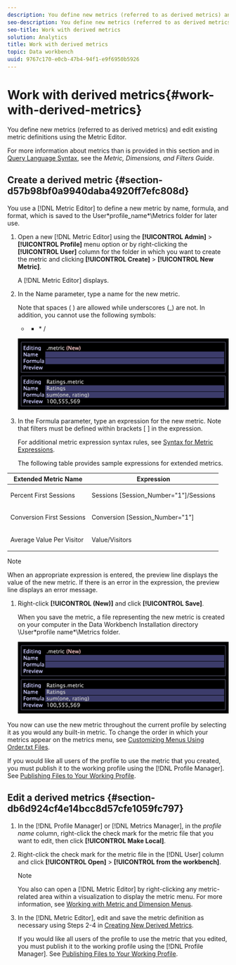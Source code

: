 ```yaml
---
description: You define new metrics (referred to as derived metrics) and edit existing metric definitions using the Metric Editor.
seo-description: You define new metrics (referred to as derived metrics) and edit existing metric definitions using the Metric Editor.
seo-title: Work with derived metrics
solution: Analytics
title: Work with derived metrics
topic: Data workbench
uuid: 9767c170-e0cb-47b4-94f1-e9f6950b5926
---
```


# Work with derived metrics{#work-with-derived-metrics}

You define new metrics (referred to as derived metrics) and edit existing metric definitions using the Metric Editor.

For more information about metrics than is provided in this section and in [Query Language Syntax](../../../../home/c-get-started/c-qry-lang-syntx/c-qry-lang-syntx.md#concept-15d1d3f5164a47d49468c5acb7299d9f), see the *Metric, Dimensions, and Filters Guide*.

## Create a derived metric {#section-d57b98bf0a9940daba4920ff7efc808d}

You use a [!DNL Metric Editor] to define a new metric by name, formula, and format, which is saved to the User\*profile_name*\Metrics folder for later use.

1. Open a new [!DNL Metric Editor] using the **[!UICONTROL Admin]** > **[!UICONTROL Profile]** menu option or by right-clicking the **[!UICONTROL User]** column for the folder in which you want to create the metric and clicking **[!UICONTROL Create]** > **[!UICONTROL New Metric]**.

   A [!DNL Metric Editor] displays. 

1. In the Name parameter, type a name for the new metric.

   Note that spaces ( ) are allowed while underscores (_) are not. In addition, you cannot use the following symbols:

   + - &#42; /

   ![](assets/vis_MetricEditor_NewAndEditing.png)

1. In the Formula parameter, type an expression for the new metric. Note that filters must be defined within brackets [ ] in the expression.

   For additional metric expression syntax rules, see [Syntax for Metric Expressions](../../../../home/c-get-started/c-qry-lang-syntx/c-syntx-mtrc-exp.md#concept-bbf440a0307549e088df491b51b51d66).

   The following table provides sample expressions for extended metrics.

<table id="table_ED77997FC08F492490DCAC3C4153781C"> 
 <thead> 
  <tr valign="top"> 
   <th colname="col1" class="entry"> Extended Metric Name </th> 
   <th colname="col2" class="entry"> Expression </th> 
  </tr>
 </thead>
 <tbody> 
  <tr valign="top"> 
   <td colname="col1"> <p>Percent First Sessions </p> </td> 
   <td colname="col2"> <p><span class="filepath"> Sessions [Session_Number="1"]/Sessions</span> </p> </td> 
  </tr> 
  <tr valign="top"> 
   <td colname="col1"> <p>Conversion First Sessions </p> </td> 
   <td colname="col2"> <p><span class="filepath"> Conversion [Session_Number="1"]</span> </p> </td> 
  </tr> 
  <tr valign="top"> 
   <td colname="col1"> <p>Average Value Per Visitor </p> </td> 
   <td colname="col2"> <p><span class="filepath"> Value/Visitors</span> </p> </td> 
  </tr> 
 </tbody> 
</table>

   >[!NOTE]
   >
   >When an appropriate expression is entered, the preview line displays the value of the new metric. If there is an error in the expression, the preview line displays an error message.

1. Right-click **[!UICONTROL (New)]** and click **[!UICONTROL Save]**.

   When you save the metric, a file representing the new metric is created on your computer in the Data Workbench Installation directory \User\*profile name*\Metrics folder.

   ![](assets/vis_MetricEditor_NewAndEditing.png)

You now can use the new metric throughout the current profile by selecting it as you would any built-in metric. To change the order in which your metrics appear on the metrics menu, see [Customizing Menus Using Order.txt Files](../../../../home/c-get-started/c-intf-anlys-ftrs/c-ctm-menus/t-cstm-menus-ordr-files.md#task-a391800a8dd444deb3e1516d5189f999).

If you would like all users of the profile to use the metric that you created, you must publish it to the working profile using the [!DNL Profile Manager]. See [Publishing Files to Your Working Profile](../../../../home/c-get-started/c-admin-intrf/c-prof-mgr/t-pub-files-wkg-prof.md#task-a0106e010c834d16bd60eef4721b6af9).

## Edit a derived metrics {#section-db6d924cf4e14bcc8d57cfe1059fc797}

1. In the [!DNL Profile Manager] or [!DNL Metrics Manager], in the *profile name* column, right-click the check mark for the metric file that you want to edit, then click **[!UICONTROL Make Local]**. 
1. Right-click the check mark for the metric file in the [!DNL User] column and click **[!UICONTROL Open]** > **[!UICONTROL from the workbench]**.

   >[!NOTE]
   >
   >You also can open a [!DNL Metric Editor] by right-clicking any metric-related area within a visualization to display the metric menu. For more information, see [Working with Metric and Dimension Menus](../../../../home/c-get-started/c-vis/c-met-dim-menus.md#concept-50f07ae47c3e4f94ad7d3d7f8293ccac).

1. In the [!DNL Metric Editor], edit and save the metric definition as necessary using Steps 2-4 in [Creating New Derived Metrics](../../../../home/c-get-started/c-admin-intrf/c-prof-mgr/c-drvd-mtrcs.md#section-d57b98bf0a9940daba4920ff7efc808d).

   If you would like all users of the profile to use the metric that you edited, you must publish it to the working profile using the [!DNL Profile Manager]. See [Publishing Files to Your Working Profile](../../../../home/c-get-started/c-admin-intrf/c-prof-mgr/t-pub-files-wkg-prof.md#task-a0106e010c834d16bd60eef4721b6af9).

